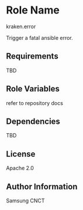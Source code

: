Role Name
=========
kraken.error

Trigger a fatal ansible error.

Requirements
------------

TBD

Role Variables
--------------

refer to repository docs

Dependencies
------------

TBD


License
-------

Apache 2.0

Author Information
------------------

Samsung CNCT
